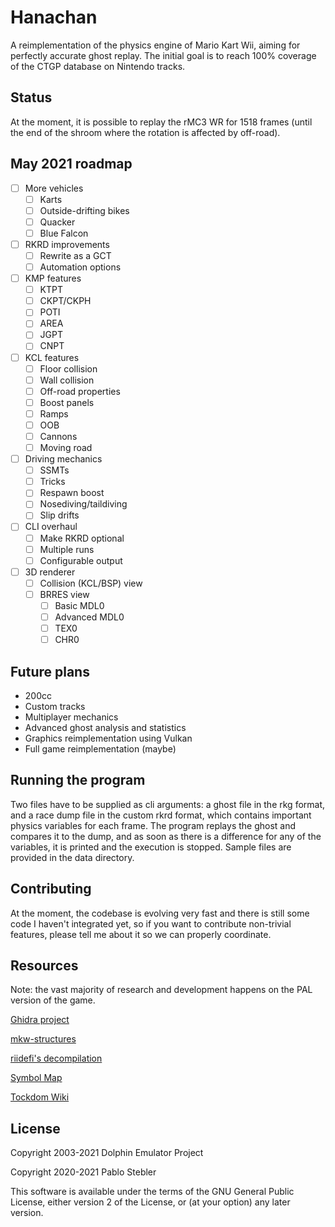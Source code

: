 # Hanachan

A reimplementation of the physics engine of Mario Kart Wii, aiming for perfectly accurate ghost replay. The initial goal is to reach 100% coverage of the CTGP database on Nintendo tracks.

## Status

At the moment, it is possible to replay the rMC3 WR for 1518 frames (until the end of the shroom where the rotation is affected by off-road).

## May 2021 roadmap

- [ ] More vehicles
  - [ ] Karts
  - [ ] Outside-drifting bikes
  - [ ] Quacker
  - [ ] Blue Falcon
- [ ] RKRD improvements
  - [ ] Rewrite as a GCT
  - [ ] Automation options
- [ ] KMP features
  - [ ] KTPT
  - [ ] CKPT/CKPH
  - [ ] POTI
  - [ ] AREA
  - [ ] JGPT
  - [ ] CNPT
- [ ] KCL features
  - [ ] Floor collision
  - [ ] Wall collision
  - [ ] Off-road properties
  - [ ] Boost panels
  - [ ] Ramps
  - [ ] OOB
  - [ ] Cannons
  - [ ] Moving road
- [ ] Driving mechanics
  - [ ] SSMTs
  - [ ] Tricks
  - [ ] Respawn boost
  - [ ] Nosediving/taildiving
  - [ ] Slip drifts
- [ ] CLI overhaul
  - [ ] Make RKRD optional
  - [ ] Multiple runs
  - [ ] Configurable output
- [ ] 3D renderer
  - [ ] Collision (KCL/BSP) view
  - [ ] BRRES view
    - [ ] Basic MDL0
    - [ ] Advanced MDL0
    - [ ] TEX0
    - [ ] CHR0

## Future plans

* 200cc
* Custom tracks
* Multiplayer mechanics
* Advanced ghost analysis and statistics
* Graphics reimplementation using Vulkan
* Full game reimplementation (maybe)

## Running the program

Two files have to be supplied as cli arguments: a ghost file in the rkg format, and a race dump file in the custom rkrd format, which contains important physics variables for each frame. The program replays the ghost and compares it to the dump, and as soon as there is a difference for any of the variables, it is printed and the execution is stopped. Sample files are provided in the data directory.

## Contributing

At the moment, the codebase is evolving very fast and there is still some code I haven't integrated yet, so if you want to contribute non-trivial features, please tell me about it so we can properly coordinate.

## Resources

Note: the vast majority of research and development happens on the PAL version of the game.

[Ghidra project](https://drive.google.com/drive/folders/1I1VRfeut3NtPeddePutfAaZhduVdKhhc?usp=sharing)

[mkw-structures](https://github.com/SeekyCt/mkw-structures)

[riidefi's decompilation](https://github.com/riidefi/mkw)

[Symbol Map](https://docs.google.com/spreadsheets/d/1gA5WmnEbPAeA1Lq4XUJg9qDwawky9hpNUv2n1wWRwno/)

[Tockdom Wiki](http://wiki.tockdom.com/wiki/Main_Page)

## License

Copyright 2003-2021 Dolphin Emulator Project

Copyright 2020-2021 Pablo Stebler

This software is available under the terms of the GNU General Public License, either version 2 of the License, or (at your option) any later version.
